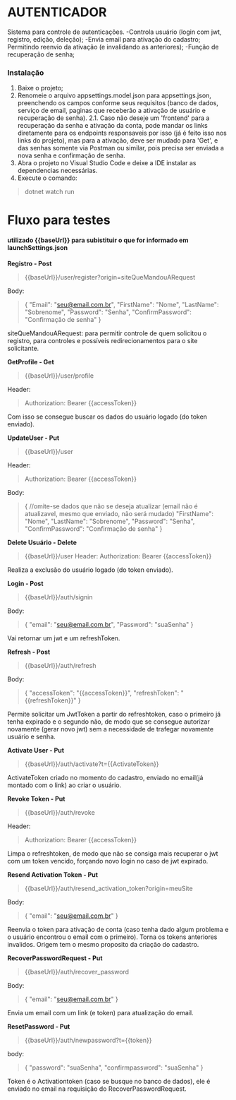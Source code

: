 # AUTENTICADOR

Sistema para controle de autenticações.
-Controla usuário (login com jwt, registro, edição, deleção);
-Envia email para ativação do cadastro; Permitindo reenvio da ativação (e invalidando as anteriores);
-Função de recuperação de senha;

### Instalação
1. Baixe o projeto;
2. Renomeie o arquivo appsettings.model.json para appsettings.json, preenchendo os campos conforme seus requisitos (banco de dados, serviço de email, paginas que receberão a ativação de usuário e recuperação de senha).
2.1. Caso não deseje um 'frontend' para a recuperação da senha e ativação da conta, pode mandar os links diretamente para os endpoints responsaveis por isso (já é feito isso nos links do projeto), mas para a ativação, deve ser mudado para 'Get', e das senhas somente via Postman ou similar, pois precisa ser enviada a nova senha e confirmação de senha.
3. Abra o projeto no Visual Studio Code e deixe a IDE instalar as dependencias necessárias.
4. Execute o comando:
> dotnet watch run

# Fluxo para testes 
#### utilizado {{baseUrl}} para subistituir o que for informado em launchSettings.json

**Registro - Post**
> {{baseUrl}}/user/register?origin=siteQueMandouARequest

Body:

> {
     "Email": "seu@email.com.br",
     "FirstName": "Nome",
     "LastName": "Sobrenome",
     "Password": "Senha",
     "ConfirmPassword": "Confirmação de senha"
 }

siteQueMandouARequest: para permitir controle de quem solicitou o registro, para controles e possíveis redirecionamentos para o site solicitante.

**GetProfile - Get**
> {{baseUrl}}/user/profile

Header:
> Authorization: Bearer {{accessToken}}

Com isso se consegue buscar os dados do usuário logado (do token enviado).

**UpdateUser - Put**
> {{baseUrl}}/user

Header:
> Authorization: Bearer {{accessToken}}

Body:

> { //omite-se dados que não se deseja atualizar (email não é atualizavel, mesmo que enviado, não será mudado)
     "FirstName": "Nome",
     "LastName": "Sobrenome",
     "Password": "Senha",
     "ConfirmPassword": "Confirmação de senha"
 }
 
 **Delete Usuário - Delete**
 >{{baseUrl}}/user
 Header:
> Authorization: Bearer {{accessToken}}

Realiza a exclusão do usuário logado (do token enviado).
 
 **Login - Post**
 >{{baseUrl}}/auth/signin
 
 Body:
 >{
    "email": "seu@email.com.br",
    "Password": "suaSenha"
}

Vai retornar um jwt e um refreshToken.
 
 **Refresh - Post**
 >{{baseUrl}}/auth/refresh
 
 Body:
 >{
    "accessToken": "{{accessToken}}",
    "refreshToken": "{{refreshToken}}"
}

Permite solicitar um JwtToken a partir do refreshtoken, caso o primeiro já tenha expirado e o segundo não, de modo que se consegue autorizar novamente (gerar novo jwt) sem a necessidade de trafegar novamente usuário e senha.
 
 **Activate User - Put**
 >{{baseUrl}}/auth/activate?t={{ActivateToken}}
 
 ActivateToken criado no momento do cadastro, enviado no email(já montado com o link) ao criar o usuário.
 
 **Revoke Token - Put**
 >{{baseUrl}}/auth/revoke
 
  Header:
> Authorization: Bearer {{accessToken}}

Limpa o refreshtoken, de modo que não se consiga mais recuperar o jwt com um token vencido, forçando novo login no caso de jwt expirado.


 **Resend Activation Token - Put**
>{{baseUrl}}/auth/resend_activation_token?origin=meuSite

Body:
>{
    "email": "seu@email.com.br"
}

Reenvia o token para ativação de conta (caso tenha dado algum problema e o usuário encontrou o email com o primeiro). Torna os tokens anteriores invalidos. Origem tem o mesmo proposito da criação do cadastro.

**RecoverPasswordRequest - Put**
>{{baseUrl}}/auth/recover_password

Body:
>{
    "email": "seu@email.com.br"
}

Envia um email com um link (e token) para atualização do email.

**ResetPassword - Put**
>{{baseUrl}}/auth/newpassword?t={{token}}

body:
>{
    "password": "suaSenha",
    "confirmpassword": "suaSenha"
}

Token é o Activationtoken (caso se busque no banco de dados), ele é enviado no email na requisição do RecoverPasswordRequest.
